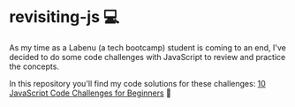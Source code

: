 # revisiting-js :computer:

As my time as a Labenu (a tech bootcamp) student is coming to an end, I've decided to do some code challenges with JavaScript to review and practice the concepts.

In this repository you'll find my code solutions for these challenges: [10 JavaScript Code Challenges for Beginners](http://disq.us/t/40kqn5w) :link: 


